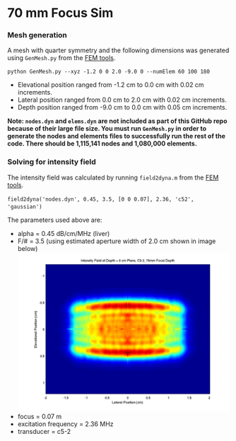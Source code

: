 # 70 mm Focus Sim

### Mesh generation

A mesh with quarter symmetry and the following dimensions was generated using `GenMesh.py` from the [FEM tools](https://github.com/Duke-Ultrasound/fem).

```
python GenMesh.py --xyz -1.2 0 0 2.0 -9.0 0 --numElem 60 100 180
```

- Elevational position ranged from -1.2 cm to 0.0 cm with 0.02 cm increments.
- Lateral position ranged from 0.0 cm to 2.0 cm with 0.02 cm increments.
- Depth position ranged from -9.0 cm to 0.0 cm with 0.05 cm increments.

**Note: `nodes.dyn` and `elems.dyn` are not included as part of this GitHub repo because of their large file size. You must run `GenMesh.py` in order to generate the nodes and elements files to successfully run the rest of the code. There should be 1,115,141 nodes and 1,080,000 elements.**

### Solving for intensity field

The intensity field was calculated by running `field2dyna.m` from the [FEM tools](https://github.com/Duke-Ultrasound/fem).

`field2dyna('nodes.dyn', 0.45, 3.5, [0 0 0.07], 2.36, 'c52', 'gaussian')`

The parameters used above are:

- alpha = 0.45 dB/cm/MHz (liver)
- F/# = 3.5 (using estimated aperture width of 2.0 cm shown in image below)
![F/# Estimation, C5-2, 70 mm Focus](https://raw.githubusercontent.com/Ningrui-Li/nonlinear_acoustic/master/field/field_c52_70mm/estimate_fnum_c52_70mm.png)
- focus = 0.07 m
- excitation frequency = 2.36 MHz
- transducer = c5-2

